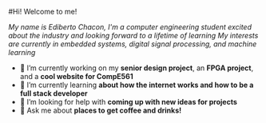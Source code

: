 #Hi! Welcome to me!

*My name is Ediberto Chacon, I'm a computer engineering student excited about the industry and looking forward to a lifetime of learning*
*My interests are currently in embedded systems, digital signal processing, and machine learning*
- 🔭 I’m currently working on my **senior design project**, an **FPGA project**, and a **cool website for CompE561**
- 🌱 I’m currently learning **about how the internet works and how to be a full stack developer**
- 🤔 I’m looking for help with **coming up with new ideas for projects**
- 💬 Ask me about **places to get coffee and drinks!**

